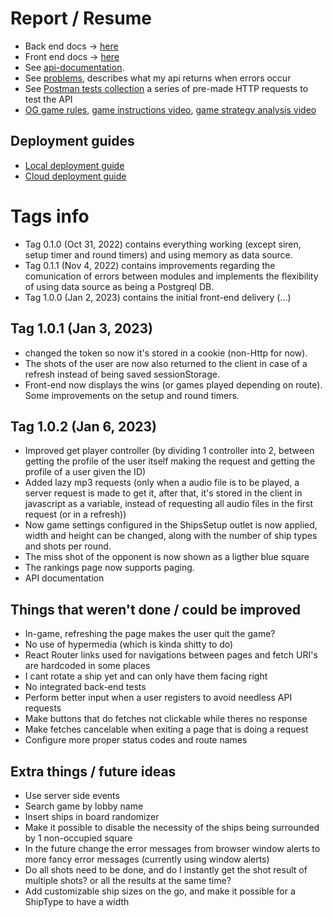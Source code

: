 # Report / Resume
- Back end docs -> [here](./back-end.md)
- Front end docs -> [here](./front-end.md)
- See [api-documentation](./api-documentation.md).
- See [problems](./problems.md), describes what my api returns when errors occur
- See [Postman tests collection](./docs/DAW.postman_collection.json) a series of pre-made HTTP requests to test the API
- [OG game rules](https://www.hasbro.com/common/instruct/battleship.pdf), [game instructions video](https://youtu.be/RY4nAyRgkLo), [game strategy analysis video](https://youtu.be/LbALFZoRrw8)

## Deployment guides
- [Local deployment guide](/code/back-end/README.md)
- [Cloud deployment guide](./Cloud%20deployment.md)

# Tags info
- Tag 0.1.0 (Oct 31, 2022) contains everything working (except siren, setup timer and round timers) and using memory as data source.
- Tag 0.1.1 (Nov 4, 2022) contains improvements regarding the comunication of errors between modules and implements the flexibility of using data source as being a Postgreql DB.
- Tag 1.0.0 (Jan 2, 2023) contains the initial front-end delivery (...)
## Tag 1.0.1 (Jan 3, 2023) 
- changed the token so now it's stored in a cookie (non-Http for now). 
- The shots of the user are now also returned to the client in case of a refresh instead of being saved sessionStorage. 
- Front-end now displays the wins (or games played depending on route). Some improvements on the setup and round timers.
## Tag 1.0.2  (Jan 6, 2023)
- Improved get player controller (by dividing 1 controller into 2, between getting the profile of the user itself making the request and getting the profile of a user given the ID)
- Added lazy mp3 requests (only when a audio file is to be played, a server request is made to get it, after that, it's stored in the client in javascript as a variable, instead of requesting all audio files in the first request (or in a refresh))
- Now game settings configured in the ShipsSetup outlet is now applied, width and height can be changed, along with the number of ship types and shots per round.
- The miss shot of the opponent is now shown as a ligther blue square
- The rankings page now supports paging. 
- API documentation

## Things that weren't done / could be improved
- In-game, refreshing the page makes the user quit the game?
- No use of hypermedia (which is kinda shitty to do)
- React Router links used for navigations between pages and fetch URI's are hardcoded in some places
- I cant rotate a ship yet and can only have them facing right
- No integrated back-end tests
- Perform better input when a user registers to avoid needless API requests
- Make buttons that do fetches not clickable while theres no response
- Make fetches cancelable when exiting a page that is doing a request
- Configure more proper status codes and route names

## Extra things / future ideas
- Use server side events
- Search game by lobby name
- Insert ships in board randomizer
- Make it possible to disable the necessity of the ships being surrounded by 1 non-occupied square
- In the future change the error messages from browser window alerts to more fancy error messages (currently using window alerts)
- Do all shots need to be done, and do I instantly get the shot result of multiple shots? or all the results at the same time?
- Add customizable ship sizes on the go, and make it possible for a ShipType to have a width